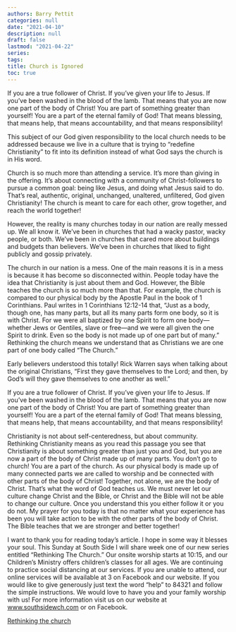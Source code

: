 ```yaml
---
authors: Barry Pettit
categories: null
date: "2021-04-10"
description: null
draft: false
lastmod: "2021-04-22"
series: 
tags: 
title: Church is Ignored
toc: true
---
```



If you are a true follower of Christ. If you’ve given your life to Jesus. If you’ve been washed in the blood of the lamb. That means that you are now one part of the body of Christ! You are part of something greater than yourself! You are a part of the eternal family of God! That means blessing, that means help, that means accountability, and that means responsibility!
<!--more-->

This subject of our God given responsibility to the local church needs to be addressed because we live in a culture that is trying to “redefine Christianity” to fit into its definition instead of what God says the church is in His word.

Church is so much more than attending a service. It’s more than giving in the offering. It’s about connecting with a community of Christ-followers to pursue a common goal: being like Jesus, and doing what Jesus said to do. That’s real, authentic, original, unchanged, unaltered, unfiltered, God given Christianity! The church is meant to care for each other, grow together, and reach the world together!

However, the reality is many churches today in our nation are really messed up. We all know it. We’ve been in churches that had a wacky pastor, wacky people, or both. We’ve been in churches that cared more about buildings and budgets than believers. We’ve been in churches that liked to fight publicly and gossip privately.

The church in our nation is a mess. One of the main reasons it is in a mess is because it has become so disconnected within. People today have the idea that Christianity is just about them and God. However, the Bible teaches the church is so much more than that. For example, the church is compared to our physical body by the Apostle Paul in the book of 1 Corinthians. Paul writes in 1 Corinthians 12:12-14 that, “Just as a body, though one, has many parts, but all its many parts form one body, so it is with Christ. For we were all baptized by one Spirit to form one body—whether Jews or Gentiles, slave or free—and we were all given the one Spirit to drink. Even so the body is not made up of one part but of many.” Rethinking the church means we understand that as Christians we are one part of one body called “The Church.”

Early believers understood this totally! Rick Warren says when talking about the original Christians, “First they gave themselves to the Lord; and then, by God’s will they gave themselves to one another as well.”

If you are a true follower of Christ. If you’ve given your life to Jesus. If you’ve been washed in the blood of the lamb. That means that you are now one part of the body of Christ! You are part of something greater than yourself! You are a part of the eternal family of God! That means blessing, that means help, that means accountability, and that means responsibility!

Christianity is not about self-centeredness, but about community. Rethinking Christianity means as you read this passage you see that Christianity is about something greater than just you and God, but you are now a part of the body of Christ made up of many parts. You don’t go to church! You are a part of the church. As our physical body is made up of many connected parts we are called to worship and be connected with other parts of the body of Christ! Together, not alone, we are the body of Christ. That’s what the word of God teaches us. We must never let our culture change Christ and the Bible, or Christ and the Bible will not be able to change our culture. Once you understand this you either follow it or you do not. My prayer for you today is that no matter what your experience has been you will take action to be with the other parts of the body of Christ. The Bible teaches that we are stronger and better together!

I want to thank you for reading today’s article. I hope in some way it blesses your soul. This Sunday at South Side I will share week one of our new series entitled “Rethinking The Church.” Our onsite worship starts at 10:15, and our Children’s Ministry offers children’s classes for all ages. We are continuing to practice social distancing at our services. If you are unable to attend, our online services will be available at 3 on Facebook and our website. If you would like to give generously just text the word “help” to 84321 and follow the simple instructions. We would love to have you and your family worship with us! For more information visit us on our website at www.southsidewch.com or on Facebook.

[Rethinking the church](https://www.recordherald.com/news/religion/63845/rethinking-the-church)